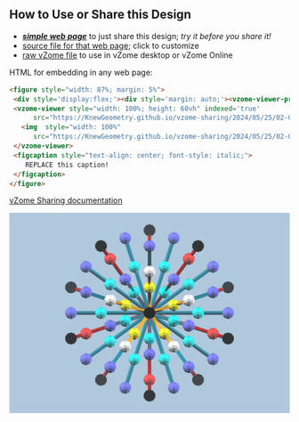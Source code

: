 
## How to Use or Share this Design

 - [***simple web page***](<https://KnewGeometry.github.io/vzome-sharing/2024/05/25/02-04-57-Golden_Spheres_Kit/>) to just share this design; *try it before you share it!*
 - [source file for that web page](<https://github.com/KnewGeometry/vzome-sharing/edit/main/2024/05/25/02-04-57-Golden_Spheres_Kit/index.md>); click to customize
 - [raw vZome file](<https://raw.githubusercontent.com/KnewGeometry/vzome-sharing/main/2024/05/25/02-04-57-Golden_Spheres_Kit/Golden_Spheres_Kit.vZome>) to use in vZome desktop or vZome Online
 
 HTML for embedding in any web page:
 ```html
<figure style="width: 87%; margin: 5%">
  <div style='display:flex;'><div style='margin: auto;'><vzome-viewer-previous load-camera='true' label='prev step'></vzome-viewer-previous><vzome-viewer-next load-camera='true' label='next step'></vzome-viewer-next></div></div>
  <vzome-viewer style="width: 100%; height: 60vh" indexed='true'
       src="https://KnewGeometry.github.io/vzome-sharing/2024/05/25/02-04-57-Golden_Spheres_Kit/Golden_Spheres_Kit.vZome" >
    <img  style="width: 100%"
       src="https://KnewGeometry.github.io/vzome-sharing/2024/05/25/02-04-57-Golden_Spheres_Kit/Golden_Spheres_Kit.png" >
  </vzome-viewer>
  <figcaption style="text-align: center; font-style: italic;">
     REPLACE this caption!
  </figcaption>
</figure>

 ```

[vZome Sharing documentation](https://vzome.github.io/vzome/sharing.html#how-it-works)

![Image](<Golden_Spheres_Kit.png>)

